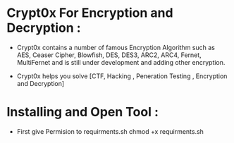 # Crypt0x For Encryption and Decryption :
- Crypt0x contains a number of famous Encryption Algorithm such as AES, Ceaser Cipher, Blowfish, DES, DES3, ARC2, ARC4, Fernet, MultiFernet and is still under development and adding other encryption.

- Crypt0x helps you solve [CTF, Hacking , Peneration Testing , Encryption and Decryption]

# Installing and Open Tool :
- First give Permision to requirments.sh
chmod +x requirments.sh
